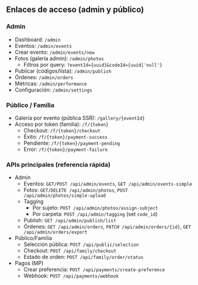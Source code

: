 ## Enlaces de acceso (admin y público)

### Admin
- Dashboard: `/admin`
- Eventos: `/admin/events`
- Crear evento: `/admin/events/new`
- Fotos (galería admin): `/admin/photos`
  - Filtros por query: `?eventId={uuid}&codeId={uuid|'null'}`
- Publicar (códigos/lista): `/admin/publish`
- Órdenes: `/admin/orders`
- Métricas: `/admin/performance`
- Configuración: `/admin/settings`

### Público / Familia
- Galería por evento (pública SSR): `/gallery/{eventId}`
- Acceso por token (familia): `/f/{token}`
  - Checkout: `/f/{token}/checkout`
  - Éxito: `/f/{token}/payment-success`
  - Pendiente: `/f/{token}/payment-pending`
  - Error: `/f/{token}/payment-failure`

### APIs principales (referencia rápida)
- Admin
  - Eventos: `GET/POST /api/admin/events`, `GET /api/admin/events-simple`
  - Fotos: `GET/DELETE /api/admin/photos`, `POST /api/admin/photos/simple-upload`
  - Tagging
    - Por sujeto: `POST /api/admin/photos/assign-subject`
    - Por carpeta: `POST /api/admin/tagging` (set `code_id`)
  - Publish: `GET /api/admin/publish/list`
  - Órdenes: `GET /api/admin/orders`, `PATCH /api/admin/orders/{id}`, `GET /api/admin/orders/export`
- Público/Familia
  - Selección pública: `POST /api/public/selection`
  - Checkout: `POST /api/family/checkout`
  - Estado de orden: `POST /api/family/order/status`
- Pagos (MP)
  - Crear preferencia: `POST /api/payments/create-preference`
  - Webhook: `POST /api/payments/webhook`


